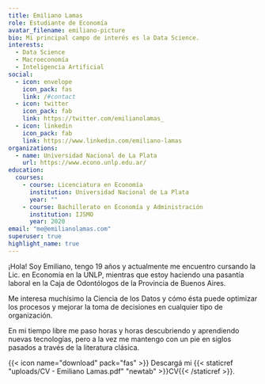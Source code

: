 ```yaml
---
title: Emiliano Lamas
role: Estudiante de Economía
avatar_filename: emiliano-picture
bio: Mi principal campo de interés es la Data Science. 
interests:
  - Data Science
  - Macroeconomía
  - Inteligencia Artificial
social:
  - icon: envelope
    icon_pack: fas
    link: /#contact
  - icon: twitter
    icon_pack: fab
    link: https://twitter.com/emilianolamas_
  - icon: linkedin
    icon_pack: fab
    link: https://www.linkedin.com/emiliano-lamas
organizations:
  - name: Universidad Nacional de La Plata
    url: https://www.econo.unlp.edu.ar/
education:
  courses:
    - course: Licenciatura en Economía
      institution: Universidad Nacional de La Plata
      year: ""
    - course: Bachillerato en Economía y Administración
      institution: IJSMO
      year: 2020
email: "me@emilianolamas.com"
superuser: true
highlight_name: true
---
```

¡Hola! Soy Emiliano, tengo 19 años y actualmente me encuentro cursando la Lic. en Economía en la UNLP, mientras que estoy haciendo una pasantía laboral en la Caja de Odontólogos de la Provincia de Buenos Aires.

Me interesa muchísimo la Ciencia de los Datos y cómo ésta puede optimizar los procesos y mejorar la toma de decisiones en cualquier tipo de organización.

En mi tiempo libre me paso horas y horas descubriendo y aprendiendo nuevas tecnologías, pero a la vez me mantengo con un pie en siglos pasados a través de la literatura clásica. 

{{< icon name="download" pack="fas" >}} Descargá mi {{< staticref "uploads/CV - Emiliano Lamas.pdf" "newtab" >}}CV{{< /staticref >}}.